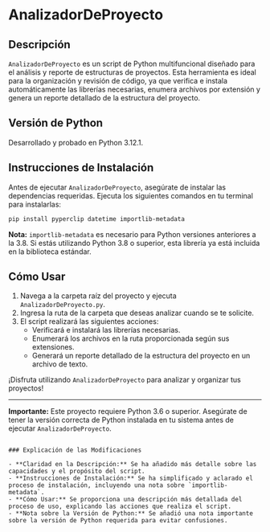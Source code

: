 # AnalizadorDeProyecto

## Descripción
`AnalizadorDeProyecto` es un script de Python multifuncional diseñado para el análisis y reporte de estructuras de proyectos. Esta herramienta es ideal para la organización y revisión de código, ya que verifica e instala automáticamente las librerías necesarias, enumera archivos por extensión y genera un reporte detallado de la estructura del proyecto.

## Versión de Python
Desarrollado y probado en Python 3.12.1.

## Instrucciones de Instalación
Antes de ejecutar `AnalizadorDeProyecto`, asegúrate de instalar las dependencias requeridas. Ejecuta los siguientes comandos en tu terminal para instalarlas:

```bash
pip install pyperclip datetime importlib-metadata
```

**Nota:** `importlib-metadata` es necesario para Python versiones anteriores a la 3.8. Si estás utilizando Python 3.8 o superior, esta librería ya está incluida en la biblioteca estándar.

## Cómo Usar
1. Navega a la carpeta raíz del proyecto y ejecuta `AnalizadorDeProyecto.py`.
2. Ingresa la ruta de la carpeta que deseas analizar cuando se te solicite.
3. El script realizará las siguientes acciones:
   - Verificará e instalará las librerías necesarias.
   - Enumerará los archivos en la ruta proporcionada según sus extensiones.
   - Generará un reporte detallado de la estructura del proyecto en un archivo de texto.

¡Disfruta utilizando `AnalizadorDeProyecto` para analizar y organizar tus proyectos!

---

**Importante:** Este proyecto requiere Python 3.6 o superior. Asegúrate de tener la versión correcta de Python instalada en tu sistema antes de ejecutar `AnalizadorDeProyecto`.
```

### Explicación de las Modificaciones

- **Claridad en la Descripción:** Se ha añadido más detalle sobre las capacidades y el propósito del script.
- **Instrucciones de Instalación:** Se ha simplificado y aclarado el proceso de instalación, incluyendo una nota sobre `importlib-metadata`.
- **Cómo Usar:** Se proporciona una descripción más detallada del proceso de uso, explicando las acciones que realiza el script.
- **Nota sobre la Versión de Python:** Se añadió una nota importante sobre la versión de Python requerida para evitar confusiones.